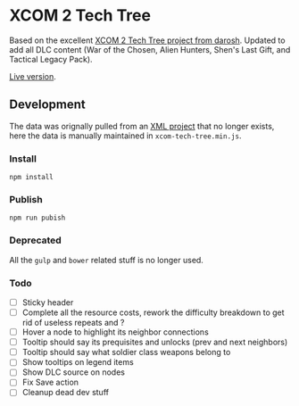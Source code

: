 # XCOM 2 Tech Tree

Based on the excellent [XCOM 2 Tech Tree project from darosh](https://darosh.github.io/xcom2-tech-tree/). Updated to add all DLC content (War of the Chosen, Alien Hunters, Shen's Last Gift, and Tactical Legacy Pack).

[Live version](https://aaronbeall.github.io/xcom2-tech-tree/).

## Development

The data was orignally pulled from an [XML project](https://github.com/mstum/xcom2) that no longer exists, here the data is manually maintained in `xcom-tech-tree.min.js`.

### Install

```
npm install
```

### Publish

```
npm run pubish
```

### Deprecated

All the `gulp` and `bower` related stuff is no longer used.

### Todo

- [ ] Sticky header
- [ ] Complete all the resource costs, rework the difficulty breakdown to get rid of useless repeats and ?
- [ ] Hover a node to highlight its neighbor connections
- [ ] Tooltip should say its prequisites and unlocks (prev and next neighbors)
- [ ] Tooltip should say what soldier class weapons belong to
- [ ] Show tooltips on legend items
- [ ] Show DLC source on nodes
- [ ] Fix Save action
- [ ] Cleanup dead dev stuff

